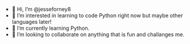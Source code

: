 - 👋 Hi, I’m @jesseforney8
- 👀 I’m interested in learning to code Python right now but maybe other languages later!
- 🌱 I’m currently learning Python.
- 💞️ I’m looking to collaborate on anything that is fun and challanges me. 


